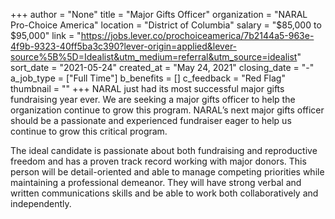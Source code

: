 +++
author = "None"
title = "Major Gifts Officer"
organization = "NARAL Pro-Choice America"
location = "District of Columbia"
salary = "$85,000 to $95,000"
link = "https://jobs.lever.co/prochoiceamerica/7b2144a5-963e-4f9b-9323-40ff5ba3c390?lever-origin=applied&lever-source%5B%5D=Idealist&utm_medium=referral&utm_source=idealist"
sort_date = "2021-05-24"
created_at = "May 24, 2021"
closing_date = "-"
a_job_type = ["Full Time"]
b_benefits = []
c_feedback = "Red Flag"
thumbnail = ""
+++
NARAL just had its most successful major gifts fundraising year ever. We are seeking a major gifts officer to help the organization continue to grow this program. NARAL’s next major gifts officer should be a passionate and experienced fundraiser eager to help us continue to grow this critical program.

The ideal candidate is passionate about both fundraising and reproductive freedom and has a proven track record working with major donors. This person will be detail-oriented and able to manage competing priorities while maintaining a professional demeanor. They will have strong verbal and written communications skills and be able to work both collaboratively and independently.